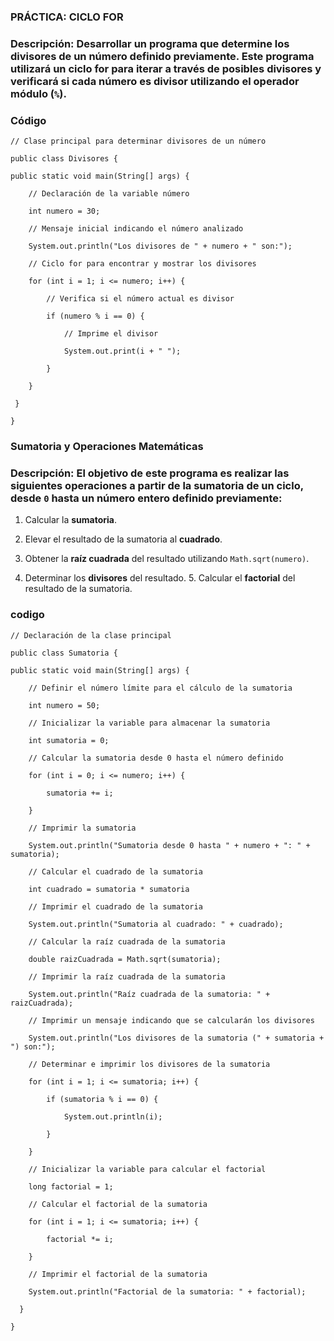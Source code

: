 ### PRÁCTICA: CICLO FOR
 
### Descripción: Desarrollar un programa que determine los divisores de un número definido previamente. Este programa utilizará un ciclo for para iterar a través de posibles divisores y verificará si cada número es divisor utilizando el operador módulo (`%`).


### Código 

    // Clase principal para determinar divisores de un número

    public class Divisores {

    public static void main(String[] args) {

        // Declaración de la variable número

        int numero = 30;

        // Mensaje inicial indicando el número analizado

        System.out.println("Los divisores de " + numero + " son:");

        // Ciclo for para encontrar y mostrar los divisores

        for (int i = 1; i <= numero; i++) {

            // Verifica si el número actual es divisor

            if (numero % i == 0) {

                // Imprime el divisor

                System.out.print(i + " ");

            }

        }

     }

    }


### Sumatoria y Operaciones Matemáticas

### Descripción: El objetivo de este programa es realizar las siguientes operaciones a partir de la sumatoria de un ciclo, desde `0` hasta un número entero definido previamente:

1. Calcular la **sumatoria**. 

2. Elevar el resultado de la sumatoria al **cuadrado**. 

3. Obtener la **raíz cuadrada** del resultado utilizando `Math.sqrt(numero)`. 

4. Determinar los **divisores** del resultado. 5. Calcular el **factorial** del resultado de la sumatoria.
 
### codigo  

    // Declaración de la clase principal

    public class Sumatoria {

    public static void main(String[] args) {

        // Definir el número límite para el cálculo de la sumatoria

        int numero = 50;

        // Inicializar la variable para almacenar la sumatoria

        int sumatoria = 0;

        // Calcular la sumatoria desde 0 hasta el número definido

        for (int i = 0; i <= numero; i++) {

            sumatoria += i;

        }

        // Imprimir la sumatoria

        System.out.println("Sumatoria desde 0 hasta " + numero + ": " + sumatoria);

        // Calcular el cuadrado de la sumatoria

        int cuadrado = sumatoria * sumatoria

        // Imprimir el cuadrado de la sumatoria

        System.out.println("Sumatoria al cuadrado: " + cuadrado);

        // Calcular la raíz cuadrada de la sumatoria

        double raizCuadrada = Math.sqrt(sumatoria);

        // Imprimir la raíz cuadrada de la sumatoria

        System.out.println("Raíz cuadrada de la sumatoria: " + raizCuadrada);

        // Imprimir un mensaje indicando que se calcularán los divisores

        System.out.println("Los divisores de la sumatoria (" + sumatoria + ") son:");

        // Determinar e imprimir los divisores de la sumatoria

        for (int i = 1; i <= sumatoria; i++) {

            if (sumatoria % i == 0) {

                System.out.println(i);

            }

        }

        // Inicializar la variable para calcular el factorial

        long factorial = 1;

        // Calcular el factorial de la sumatoria

        for (int i = 1; i <= sumatoria; i++) {

            factorial *= i;

        }

        // Imprimir el factorial de la sumatoria

        System.out.println("Factorial de la sumatoria: " + factorial);

      }
 
    }

